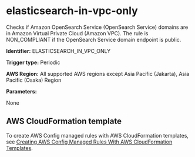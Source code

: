 # elasticsearch\-in\-vpc\-only<a name="elasticsearch-in-vpc-only"></a>

 Checks if Amazon OpenSearch Service \(OpenSearch Service\) domains are in Amazon Virtual Private Cloud \(Amazon VPC\)\. The rule is NON\_COMPLIANT if the OpenSearch Service domain endpoint is public\.

**Identifier:** ELASTICSEARCH\_IN\_VPC\_ONLY

**Trigger type:** Periodic

**AWS Region:** All supported AWS regions except Asia Pacific \(Jakarta\), Asia Pacific \(Osaka\) Region

**Parameters:**

None  

## AWS CloudFormation template<a name="w79aac11c32c17b9d275c15"></a>

To create AWS Config managed rules with AWS CloudFormation templates, see [Creating AWS Config Managed Rules With AWS CloudFormation Templates](aws-config-managed-rules-cloudformation-templates.md)\.